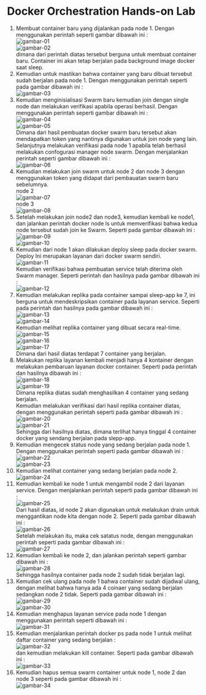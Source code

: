<h1>Docker Orchestration Hands-on Lab</h1>



1. Membuat container baru yang dijalankan pada node 1. Dengan menggunakan perintah seperti gambar dibawah ini :<br/>
![gambar-01](gambar-01.jpg)<br/>
![gambar-02](gambar-02.jpg)<br/>
dimana dari perintah diatas tersebut berguna untuk membuat container baru. Container ini akan tetap berjalan pada background image docker saat sleep. 
2. Kemudian untuk mastikan bahwa container yang baru dibuat tersebut sudah berjalan pada node 1. Dengan menggunakan perintah seperti pada gambar dibawah ini :<br/>
![gambar-03](gambar-03.jpg)<br/>
3. Kemudian menginisialisasi Swarm baru kemudian join dengan single node dan melakukan verifikasi apabila operasi berhasil. Dengan menggunakan perintah seperti gambar dibawah ini :<br/>
![gambar-04](gambar-04.jpg)<br/>
![gambar-05](gambar-05.jpg)<br/>
Dimana dari hasil pembuatan docker swarm baru tersebut akan mendapatkan token yang nantinya digunakan untuk join node yang lain.<br/>
Selanjutnya melakukan verifikasi pada node 1 apabila telah berhasil melakukan confogurasi manager node swarm. Dengan menjalankan perintah seperti gambar dibawah ini :<br/>
![gambar-06](gambar-06.jpg)<br/>
4. Kemudian melakukan join swarm untuk node 2 dan node 3 dengan menggunakan token yang didapat dari pembauatan swarm baru sebelumnya.<br/>
node 2<br/>
![gambar-07](gambar-07.jpg)<br/>
node 3<br/>
![gambar-08](gambar-08.jpg)<br/>
5. Setelah melakukan join node2 dan node3, kemudian kembali ke node1, dan jalankan perintah docker node ls untuk memverifikasi bahwa kedua node tersebut sudah join ke Swarm. Seperti pada gambar dibawah ini :<br/>
![gambar-09](gambar-09.jpg)<br/>
![gambar-10](gambar-10.jpg)<br/>
6. Kemudian dari node 1 akan dilakukan deploy sleep pada docker swarm. Deploy Ini merupakan layanan dari docker swarm sendiri.<br/>
![gambar-11](gambar-11.jpg)<br/>
Kemudian verifikasi bahwa pembuatan service telah diterima oleh Swarm manager. Seperti perintah dan hasilnya pada gambar dibawah ini :<br/>
![gambar-12](gambar-12.jpg)<br/>
7. Kemudian melakukan replika pada container sampai sleep-app ke 7, ini berguna untuk mendeskripsikan container pada layanan service. Seperti pada perintah dan hasilnya pada gambar dibawah ini :<br/>
![gambar-13](gambar-13.jpg)<br/>
![gambar-14](gambar-14.jpg)<br/>
Kemudian melihat replika container yang dibuat secara real-time.
![gambar-15](gambar-15.jpg)<br/>
![gambar-16](gambar-16.jpg)<br/>
![gambar-17](/gambar-17.jpg)<br/>
Dimana dari hasil diatas terdapat 7 container yang berjalan.
8. Melakukan replika layanan kembali menjadi hanya 4 kontainer dengan melakukan pembaruan layanan docker container. Seperti pada perintah dan hasilnya dibawah ini :<br/>
![gambar-18](gambar-18.jpg)<br/>
![gambar-19](gambar-19.jpg)<br/>
Dimana replika diatas sudah menghasilkan 4 container yang sedang berjalan.<br/>
Kemudian melakukan verifikasi dari hasil replika container diatas, dengan menggunakan perintah seperti pada gambar dibawah ini :<br/>
![gambar-20](gambar-20.jpg)<br/>
![gambar-21](gambar-21.jpg)<br/>
Sehingga dari hasilnya diatas, dimana terlihat hanya tinggal 4 container docker yang sendang berjalan pada slepp-app.
9. Kemudian mengecek status node yang sedang berjalan pada node 1. Dengan menggunakan perintah seperti pada gambar dibawah ini :<br/>
![gambar-22](gambar-22.jpg)<br/>
![gambar-23](gambar-23.jpg)<br/>
10. Kemudian melihat container yang sedang berjalan pada node 2.<br/>
![gambar-24](gambar-24.jpg)<br/>
11. Kemudian kembali ke node 1 untuk mengambil node 2 dari layanan service. Dengan menjalankan perintah seperti pada gambar dibawah ini :<br/>
![gambar-25](gambar-25.jpg)<br/>
Dari hasil diatas, id node 2 akan digunakan untuk melakukan drain untuk menggantikan node kita dengan node 2. Seperti pada gambar dibawah ini :<br/>
![gambar-26](gambar-26.jpg)<br/>
Setelah melakukan itu, maka cek satatus node, dengan menggunakan perintah seperti pada gambar dibawah ini :<br/>
![gambar-27](gambar-27.jpg)<br/>
12. Kemudian kembali ke node 2, dan jalankan perintah seperti gambar dibawah ini :<br/>
![gambar-28](gambar-28.jpg)<br/>
Sehingga hasilnya container pada node 2 sudah tidak berjalan lagi.<br/>
13. Kemudian cek ulang pada node 1 bahwa container sudah dijadwal ulang, dengan melihat bahwa hanya ada 4 coinaer yang sedang berjalan sedangkan node 2 tidak. Seperti pada gambar dibawah ini :<br/>
![gambar-29](gambar-29.jpg)<br/>
![gambar-30](gambar-30.jpg)<br/>
14. Kemudian menghapus layanan service pada node 1 dengan menggunakan perintah seperti dibawah ini :<br/>
![gambar-31](gambar-31.jpg)<br/>
15. Kemudian menjalankan perintah docker ps pada node 1 untuk melihat daftar container yang sedang berjalan :<br/>
![gambar-32](gambar-32.jpg)<br/>
dan kemudian melakukan kill container. Seperti pada gambar dibawah ini :<br/>
![gambar-33](gambar-33.jpg)<br/>
16. Kemudian hapus semua swarm container untuk node 1, node 2 dan node 3 seperti pada gambar dibawah ini :<br/>
![gambar-34](gambar-34.jpg)<br/>

